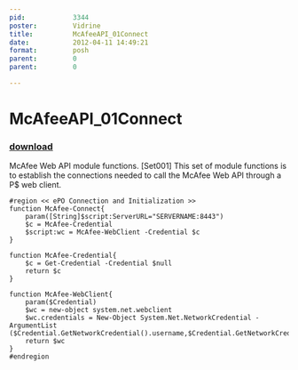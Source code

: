 ```yaml
---
pid:            3344
poster:         Vidrine
title:          McAfeeAPI_01Connect
date:           2012-04-11 14:49:21
format:         posh
parent:         0
parent:         0

---
```


# McAfeeAPI_01Connect

### [download](3344.ps1)

McAfee Web API module functions. [Set001]
This set of module functions is to establish the connections needed to call the McAfee Web API through a P$ web client.

```posh
#region << ePO Connection and Initialization >>
function McAfee-Connect{
	param([String]$script:ServerURL="SERVERNAME:8443")
	$c = McAfee-Credential
	$script:wc = McAfee-WebClient -Credential $c
}

function McAfee-Credential{
	$c = Get-Credential -Credential $null
	return $c
}

function McAfee-WebClient{
	param($Credential)
	$wc = new-object system.net.webclient
	$wc.credentials = New-Object System.Net.NetworkCredential -ArgumentList ($Credential.GetNetworkCredential().username,$Credential.GetNetworkCredential().password)
	return $wc
}
#endregion

```
